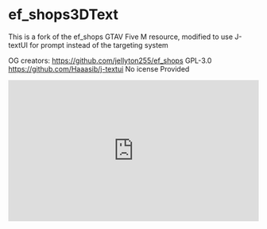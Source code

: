 # ef_shops3DText
This is a fork of the ef_shops GTAV Five M resource, modified to use J-textUI for prompt instead of the targeting system

OG creators: https://github.com/jellyton255/ef_shops GPL-3.0
             https://github.com/Haaasib/j-textui No icense Provided

<div style="position: relative; padding-bottom: 56.25%; height: 0;"><iframe id="js_video_iframe" src="https://jumpshare.com/share/DtgH58aducD0Ten4wOvE" frameborder="0" webkitallowfullscreen mozallowfullscreen allowfullscreen style="position: absolute; top: 0; left: 0; width: 100%; height: 100%;"></iframe></div>
